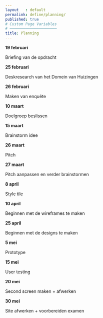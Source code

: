 ```yaml
---
layout   : default
permalink: define/planning/
published: true
# Custom Page Variables
# ─────────────────────
title: Planning
---
```


<div class="container">
<strong><p>19 februari</strong></p>
<p> Briefing van de opdracht</p>

<strong><p>25 februari</strong></p>
<p> Deskresearch van het Domein van Huizingen</p>

<strong><p>26 februari</strong></p>
<p> Maken van enquête</p>

<strong><p>10 maart</strong></p>
<p> Doelgroep beslissen</p>

<strong><p>15 maart</strong></p>
<p> Brainstorm idee</p>

<strong><p>26 maart</strong></p>
<p> Pitch</p>

<strong><p>27 maart</strong></p>
<p> Pitch aanpassen en verder brainstormen</p>

<strong><p>8 april</strong></p>
<p> Style tile</p>

<strong><p>10 april</strong></p>
<p> Beginnen met de wireframes te maken</p>

<strong><p>25 april</strong></p>
<p> Beginnen met de designs te maken</p>

<strong><p>5 mei</strong></p>
<p> Prototype</p>

<strong><p>15 mei</strong></p>
<p> User testing</p>

<strong><p>20 mei</strong></p>
<p> Second screen maken + afwerken</p>

<strong><p>30 mei</strong></p>
<p> Site afwerken + voorbereiden examen</p>

</div>